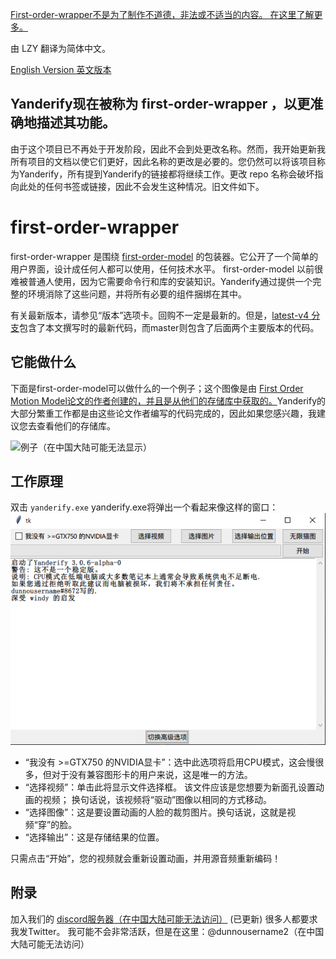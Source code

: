 [First-order-wrapper不是为了制作不道德，非法或不适当的内容。 在这里了解更多。](MANIFESTO-ZH.md)

由 LZY 翻译为简体中文。

[English Version 英文版本](README-EN.md)

## Yanderify现在被称为 first-order-wrapper ，以更准确地描述其功能。
由于这个项目已不再处于开发阶段，因此不会到处更改名称。然而，我开始更新我所有项目的文档以使它们更好，因此名称的更改是必要的。您仍然可以将该项目称为Yanderify，所有提到Yanderify的链接都将继续工作。更改 repo 名称会破坏指向此处的任何书签或链接，因此不会发生这种情况。旧文件如下。

# first-order-wrapper
first-order-wrapper 是围绕 [first-order-model](https://github.com/AliaksandrSiarohin/first-order-model) 的包装器。它公开了一个简单的用户界面，设计成任何人都可以使用，任何技术水平。 first-order-model 以前很难被普通人使用，因为它需要命令行和库的安装知识。Yanderify通过提供一个完整的环境消除了这些问题，并将所有必要的组件捆绑在其中。

有关最新版本，请参见“版本”选项卡。回购不一定是最新的。但是，[latest-v4 分支](https://github.com/dunnousername/yanderifier/tree/latest-v4)包含了本文撰写时的最新代码，而master则包含了后面两个主要版本的代码。

## 它能做什么

下面是first-order-model可以做什么的一个例子；这个图像是由 [First Order Motion Model论文的作者创建的，并且是从他们的存储库中获取的。](https://github.com/AliaksandrSiarohin/first-order-model)Yanderify的大部分繁重工作都是由这些论文作者编写的代码完成的，因此如果您感兴趣，我建议您去查看他们的存储库。

![例子（在中国大陆可能无法显示）](https://github.com/AliaksandrSiarohin/first-order-model/raw/master/sup-mat/relative-demo.gif)

## 工作原理

双击 `yanderify.exe` yanderify.exe将弹出一个看起来像这样的窗口：
![程序截图（在中国大陆可能无法显示）](readme_mats/ss2.png)

- “我没有 >=GTX750 的NVIDIA显卡”：选中此选项将启用CPU模式，这会慢很多，但对于没有兼容图形卡的用户来说，这是唯一的方法。
- “选择视频”：单击此将显示文件选择框。 该文件应该是您想要为新面孔设置动画的视频； 换句话说，该视频将“驱动”图像以相同的方式移动。
- “选择图像”：这是要设置动画的人脸的裁剪图片。换句话说，这就是视频“穿”的脸。
- “选择输出”：这是存储结果的位置。

只需点击“开始”，您的视频就会重新设置动画，并用源音频重新编码！

## 附录

加入我们的 [discord服务器（在中国大陆可能无法访问）](https://discord.gg/eEvTzRP) (已更新)
很多人都要求我发Twitter。 我可能不会非常活跃，但是在这里：@dunnousername2（在中国大陆可能无法访问）
